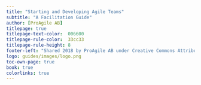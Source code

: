 ```yaml
---
title: "Starting and Developing Agile Teams"
subtitle: "A Facilitation Guide"
author: [ProAgile AB]
titlepage: true
titlepage-text-color:  006600
titlepage-rule-color:  33cc33
titlepage-rule-height: 8
footer-left: "Shared 2018 by ProAgile AB under Creative Commons Attribution ShareAlike 4.0 International license"
logo: guides/images/logo.png
toc-own-page: true
book: true
colorlinks: true
---
```

